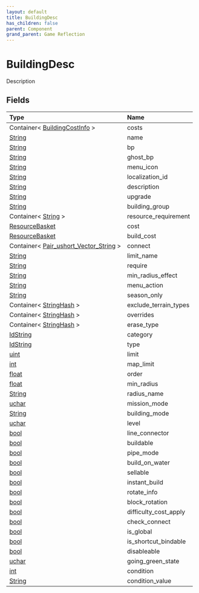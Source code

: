 ```yaml
---
layout: default
title: BuildingDesc
has_children: false
parent: Component
grand_parent: Game Reflection
---
```

# BuildingDesc
Description 

## Fields

| Type | Name |
|:----------|:--------------|
| Container< [BuildingCostInfo](/riftbreaker-wiki/docs/game-reflection/classes/building_cost_info/) > | costs |
| [String](/riftbreaker-wiki/docs/game-reflection/components/string/) | name |
| [String](/riftbreaker-wiki/docs/game-reflection/components/string/) | bp |
| [String](/riftbreaker-wiki/docs/game-reflection/components/string/) | ghost_bp |
| [String](/riftbreaker-wiki/docs/game-reflection/components/string/) | menu_icon |
| [String](/riftbreaker-wiki/docs/game-reflection/components/string/) | localization_id |
| [String](/riftbreaker-wiki/docs/game-reflection/components/string/) | description |
| [String](/riftbreaker-wiki/docs/game-reflection/components/string/) | upgrade |
| [String](/riftbreaker-wiki/docs/game-reflection/components/string/) | building_group |
| Container< [String](/riftbreaker-wiki/docs/game-reflection/components/string/) > | resource_requirement |
| [ResourceBasket](/riftbreaker-wiki/docs/game-reflection/classes/resource_basket/) | cost |
| [ResourceBasket](/riftbreaker-wiki/docs/game-reflection/classes/resource_basket/) | build_cost |
| Container< [Pair_ushort_Vector_String](/riftbreaker-wiki/docs/game-reflection/classes/pair_ushort__vector__string/) > | connect |
| [String](/riftbreaker-wiki/docs/game-reflection/components/string/) | limit_name |
| [String](/riftbreaker-wiki/docs/game-reflection/components/string/) | require |
| [String](/riftbreaker-wiki/docs/game-reflection/components/string/) | min_radius_effect |
| [String](/riftbreaker-wiki/docs/game-reflection/components/string/) | menu_action |
| [String](/riftbreaker-wiki/docs/game-reflection/components/string/) | season_only |
| Container< [StringHash](/riftbreaker-wiki/docs/game-reflection/classes/string_hash/) > | exclude_terrain_types |
| Container< [StringHash](/riftbreaker-wiki/docs/game-reflection/classes/string_hash/) > | overrides |
| Container< [StringHash](/riftbreaker-wiki/docs/game-reflection/classes/string_hash/) > | erase_type |
| [IdString](/riftbreaker-wiki/docs/game-reflection/components/id_string/) | category |
| [IdString](/riftbreaker-wiki/docs/game-reflection/components/id_string/) | type |
| [uint](/riftbreaker-wiki/docs/game-reflection/components/uint/) | limit |
| [int](/riftbreaker-wiki/docs/game-reflection/enums/int/) | map_limit |
| [float](/riftbreaker-wiki/docs/game-reflection/components/float/) | order |
| [float](/riftbreaker-wiki/docs/game-reflection/components/float/) | min_radius |
| [String](/riftbreaker-wiki/docs/game-reflection/components/string/) | radius_name |
| [uchar](/riftbreaker-wiki/docs/game-reflection/enums/uchar/) | mission_mode |
| [String](/riftbreaker-wiki/docs/game-reflection/components/string/) | building_mode |
| [uchar](/riftbreaker-wiki/docs/game-reflection/enums/uchar/) | level |
| [bool](/riftbreaker-wiki/docs/game-reflection/components/bool/) | line_connector |
| [bool](/riftbreaker-wiki/docs/game-reflection/components/bool/) | buildable |
| [bool](/riftbreaker-wiki/docs/game-reflection/components/bool/) | pipe_mode |
| [bool](/riftbreaker-wiki/docs/game-reflection/components/bool/) | build_on_water |
| [bool](/riftbreaker-wiki/docs/game-reflection/components/bool/) | sellable |
| [bool](/riftbreaker-wiki/docs/game-reflection/components/bool/) | instant_build |
| [bool](/riftbreaker-wiki/docs/game-reflection/components/bool/) | rotate_info |
| [bool](/riftbreaker-wiki/docs/game-reflection/components/bool/) | block_rotation |
| [bool](/riftbreaker-wiki/docs/game-reflection/components/bool/) | difficulty_cost_apply |
| [bool](/riftbreaker-wiki/docs/game-reflection/components/bool/) | check_connect |
| [bool](/riftbreaker-wiki/docs/game-reflection/components/bool/) | is_global |
| [bool](/riftbreaker-wiki/docs/game-reflection/components/bool/) | is_shortcut_bindable |
| [bool](/riftbreaker-wiki/docs/game-reflection/components/bool/) | disableable |
| [uchar](/riftbreaker-wiki/docs/game-reflection/enums/uchar/) | going_green_state |
| [int](/riftbreaker-wiki/docs/game-reflection/enums/int/) | condition |
| [String](/riftbreaker-wiki/docs/game-reflection/components/string/) | condition_value |

